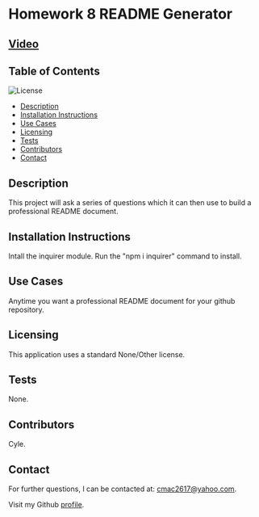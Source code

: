 # Homework 8 README Generator
  ## [Video](https://drive.google.com/file/d/1Tapyo16H_NaJi0f9T15WtiNuZEdCkiie/view)

  ## Table of Contents
  ![License](https://img.shields.io/badge/None-No%20License-lightgrey)
  * [Description](#Description)
  * [Installation Instructions](#Installation)
  * [Use Cases]("#Usage")
  * [Licensing](#Licensing)
  * [Tests](#Tests)
  * [Contributors](#Contributors)
  * [Contact](#Contact)
  
  ## Description
  This project will ask a series of questions which it can then use to build a professional README document.
  ## Installation Instructions
  Intall the inquirer module. Run the "npm i inquirer" command to install.

  ## Use Cases
  Anytime you want a professional README document for your github repository.

  ## Licensing
  This application uses a standard None/Other license.

  ## Tests
  None.

  ## Contributors
  Cyle.

  ## Contact
  For further questions, I can be contacted at: cmac2617@yahoo.com.

  Visit my Github [profile](http://www.github.com/cmac2617).
